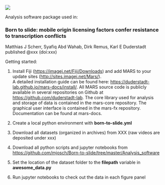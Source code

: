 <p><img src="https://github.com/mjosch/Born-to-slide/blob/master/graphical_abstract.png" width=“800"></p>

Analysis software package used in:

### Born to slide: mobile origin licensing factors confer resistance to transcription conflicts
Matthias J Scherr, Syafiq Abd Wahab, Dirk Remus, Karl E Duderstadt  
published @xxx (doi:xxx)

Getting started:

1) Install Fiji (https://imagej.net/Fiji/Downloads) and add MARS to your update sites (http://sites.imagej.net/Mars/).  
A detailed installation guide can be found here: https://duderstadt-lab.github.io/mars-docs/install/. 
All MARS source code is publicly available in several repositories on Github at https://github.com/duderstadt-lab. 
The core library used for analysis and storage of data is contained in the mars-core repository. 
The graphical user interface is contained in the mars-fx repository. Documentation can be found at mars-docs.

2) Create a local python environment with **born-to-slide.yml**

3) Download all datasets (organized in archives) from XXX (raw videos are deposited under xxx)

4) Download all python scripts and jupyter notebooks from https://github.com/mjosch/Born-to-slide/tree/master/Analysis_software

5) Set the location of the dataset folder to the **filepath** variable in **awesome_data.py**

6) Run jupyter notebooks to check out the data in each figure panel
